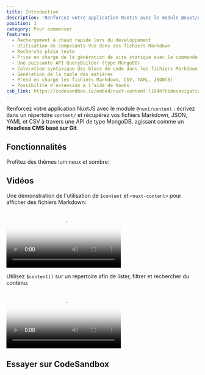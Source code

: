 ```yaml
---
title: Introduction
description: 'Renforcez votre application NuxtJS avec le module @nuxt/content : écrivez dans un répertoire content/ et récupérez vos fichiers Markdown, JSON, YAML et CSV à travers une API de type MongoDB, agissant comme un Headless CMS basé sur Git'
position: 1
category: Pour commencer
features:
  - Rechargement à chaud rapide lors du développement
  - Utilisation de composants Vue dans des fichiers Markdown
  - Recherche plein texte
  - Prise en charge de la génération de site statique avec la commande `nuxt generate`
  - Une puissante API QueryBuilder (type MongoDB)
  - Coloration syntaxique des blocs de code dans les fichiers Markdown à l'aide de PrismJS
  - Génération de la table des matières
  - Prend en charge les fichiers Markdown, CSV, YAML, JSON(5)
  - Possibilité d'extension à l'aide de hooks
csb_link: https://codesandbox.io/embed/nuxt-content-l164h?hidenavigation=1&theme=dark
---
```


Renforcez votre application NuxtJS avec le module `@nuxt/content` : écrivez dans un répertoire `content/` et récupérez vos fichiers Markdown, JSON, YAML et CSV à travers une API de type MongoDB, agissant comme un **Headless CMS basé sur Git**.

## Fonctionnalités

<base-list :items="features"></base-list>

<p class="flex items-center">Profitez des thèmes lumineux et sombre: <app-color-switcher class="p-2"></app-color-switcher></p>

## Vidéos

Une démonstration de l'utilisation de `$content` et `<nuxt-content>` pour afficher des fichiers Markdown:

<video poster="https://res.cloudinary.com/nuxt/video/upload/v1588091670/nuxt-content_wxnjje.jpg" loop playsinline controls>
  <source src="https://res.cloudinary.com/nuxt/video/upload/v1588091670/nuxt-content_wxnjje.webm" type="video/webm" />
  <source src="https://res.cloudinary.com/nuxt/video/upload/v1588091670/nuxt-content_wxnjje.mp4" type="video/mp4" />
  <source src="https://res.cloudinary.com/nuxt/video/upload/v1588091670/nuxt-content_wxnjje.ogv" type="video/ogg" />
</video>

Utilisez `$content()` sur un répertoire afin de lister, filtrer et rechercher du contenu:

<video poster="https://res.cloudinary.com/nuxt/video/upload/v1588095794/nuxt-content-movies_c0cq9p.jpg" loop playsinline controls>
  <source src="https://res.cloudinary.com/nuxt/video/upload/v1588095794/nuxt-content-movies_c0cq9p.webm" type="video/webm" />
  <source src="https://res.cloudinary.com/nuxt/video/upload/v1588095794/nuxt-content-movies_c0cq9p.mp4" type="video/mp4" />
  <source src="https://res.cloudinary.com/nuxt/video/upload/v1588095794/nuxt-content-movies_c0cq9p.ogv" type="video/ogg" />
</video>

## Essayer sur CodeSandbox

<code-sandbox :src="csb_link"></code-sandbox>
